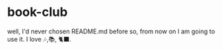 # book-club
well, I'd never chosen README.md before so, from now on I am going to use it. 
I love 🎶,📚, 🐈‍⬛.
